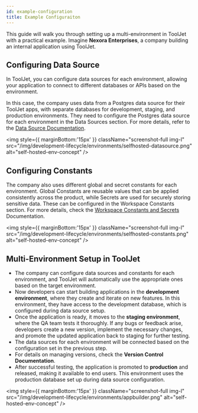 ```yaml
---
id: example-configuration
title: Example Configuraiton
---
```


This guide will walk you through setting up a multi-environment in ToolJet with a practical example. Imagine **Nexora Enterprises**, a company building an internal application using ToolJet.

## Configuring Data Source

In ToolJet, you can configure data sources for each environment, allowing your application to connect to different databases or APIs based on the environment. 

In this case, the company uses data from a Postgres data source for their ToolJet apps, with separate databases for development, staging, and production environments. They need to configure the Postgres data source for each environment in the Data Sources section. For more details, refer to the [Data Source Documentation](http://d).

<img style={{ marginBottom:'15px' }} className="screenshot-full img-l" src="/img/development-lifecycle/environments/selfhosted-datasource.png" alt="self-hosted-env-concept" />

## Configuring Constants

The company also uses different global and secret constants for each environment. Global Constants are reusable values that can be applied consistently across the product, while Secrets are used for securely storing sensitive data. These can be configured in the Workspace Constants section. For more details, check the [Workspace Constants and Secrets](http://s) Documentation.

<img style={{ marginBottom:'15px' }} className="screenshot-full img-l" src="/img/development-lifecycle/environments/selfhosted-constants.png" alt="self-hosted-env-concept" />

## Multi-Environment Setup in ToolJet
- The company can configure data sources and constants for each environment, and ToolJet will automatically use the appropriate ones based on the target environment.
- Now developers can start building applications in the **development environment**, where they create and iterate on new features. In this environment, they have access to the development database, which is configured during data source setup.
- Once the application is ready, it moves to the **staging environment**, where the QA team tests it thoroughly. If any bugs or feedback arise, developers create a new version, implement the necessary changes, and promote the updated application back to staging for further testing.
- The data sources for each environment will be connected based on the configuration set in the previous step.
- For details on managing versions, check the **Version Control Documentation**.
- After successful testing, the application is promoted to **production** and released, making it available to end users. This environment uses the production database set up during data source configuration.

<img style={{ marginBottom:'15px' }} className="screenshot-full img-l" src="/img/development-lifecycle/environments/appbuilder.png" alt="self-hosted-env-concept" />